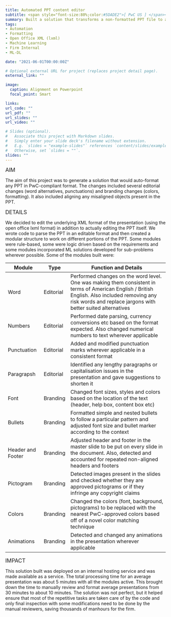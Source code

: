 ```yaml
---
title: Automated PPT content editor
subtitle: <span style="font-size:80%;color:#5DADE2">[ PwC US ] </span><span style="font-size:80%"><a href="https://www.linkedin.com/in/millennium-bismay/" target="_blank">Millennium Bismay</a>, Prasang Gupta, <a href="https://www.linkedin.com/in/vishakhabansal91/" target="_blank">Vishakha Bansal</a>, <a href="https://www.linkedin.com/in/shazhoda/" target="_blank">Shaz Hoda</a></span>
summary: Built a solution that transforms a non-formatted PPT file to a formatted PwC-compliant file including several Editorial, Branding and Alignment modules using lxml open office format
tags:
- Automation
- Formatting
- Open Office XML (lxml)
- Machine Learning
- Firm Internal
- ML-DL

date: "2021-06-01T00:00:00Z"

# Optional external URL for project (replaces project detail page).
external_link: ""

image:
  caption: Alignment on Powerpoint
  focal_point: Smart

links:
url_code: ""
url_pdf: ""
url_slides: ""
url_video: ""

# Slides (optional).
#   Associate this project with Markdown slides.
#   Simply enter your slide deck's filename without extension.
#   E.g. `slides = "example-slides"` references `content/slides/example-slides.md`.
#   Otherwise, set `slides = ""`.
slides: ""
---
```


<span style="font-style:bold;font-size:120%"><a class="mt-1">AIM</a></span>

The aim of this project was to generate a solution that would auto-format any PPT in PwC-compliant format. The changes included several editorial changes (word alternatives, punctuations) and branding changes (colors, formatting). It also included aligning any misaligned objects present in the PPT.

<span style="font-style:bold;font-size:120%"><a class="mt-1">DETAILS</a></span>

We decided to edit the underlying XML format of the presentation (using the open office lxml format) in addition to actually editing the PPT itself. We wrote code to parse the PPT in an editable format and then created a modular structure to work on different portions of the PPT. Some modules were rule-based, some were logic driven based on the requirements and some modules incorporated ML solutions developed for sub-problems wherever possible. Some of the modules built were:

| Module | Type | Function and Details |
|-|-|-|
| Word | Editorial | Performed changes on the word level. One was making them consistent in terms of American English / British English. Also included removing any risk words and replace jargons with better suited alternatives |
| Numbers | Editorial | Performed date parsing, currency conversions etc based on the format expected. Also changed numerical numbers to text wherever applicable |
| Punctuation | Editorial | Added and modified punctuation marks wherever applicable in a consistent format |
| Paragrapsh | Editorial | Identified any lengthy paragraphs or capitalisation issues in the presentation and gave suggestions to shorten it | 
| Font | Branding | Changed font sizes, styles and colors based on the location of the text (header, help box, content box etc) |
| Bullets | Branding | Formatted simple and nested bullets to follow a particular pattern and adjusted font size and bullet marker according to the context |
| Header and Footer | Branding | Adjusted header and footer in the master slide to be put on every slide in the document. Also, detected and accounted for repeated non-aligned headers and footers |
| Pictogram | Branding | Detected images present in the slides and checked whether they are approved pictograms or if they infringe any copyright claims |
| Colors | Branding | Changed the colors (font, background, pictograms) to be replaced with the nearest PwC-approved colors based off of a novel color matching technique |
| Animations | Branding | Detected and changed any animations in the presentation wherever applicable |

<span style="font-style:bold;font-size:120%"><a class="mt-1">IMPACT</a></span>

This solution built was deployed on an internal hosting service and was made available as a service. The total processing time for an average presentation was about 5 minutes with all the modules active. This brought down the time to manually review and format average presentations from 30 minutes to about 10 minutes. The solution was not perfect, but it helped ensure that most of the repetitive tasks are taken care of by the code and only final inspection with some modifications need to be done by the manual reviewers, saving thousands of manhours for the firm.